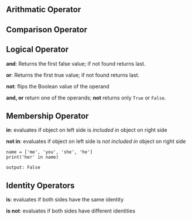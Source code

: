 ## Arithmatic Operator
## Comparison Operator
## Logical Operator
**and**: Returns the first false value; if not found returns last.

**or**: Returns the first true value; if not found returns last.

**not**: flips the Boolean value of the operand

**and, or** return one of the operands; **not** returns only `True` or `False`.

## Membership Operator
**in**: evaluates if object on left side is _included in_ object on right side

**not in**: evaluates if object on left side is _not included in_ object on right side
```
name = ['me', 'you', 'she', 'he']
print('her' in name)

output: False
```

## Identity Operators
**is**: evaluates if both sides have the same identity

**is not**: evaluates if both sides have different identities
